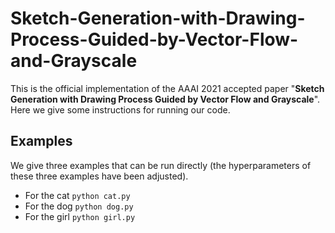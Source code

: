 # Sketch-Generation-with-Drawing-Process-Guided-by-Vector-Flow-and-Grayscale
This is the official implementation of the AAAI 2021 accepted paper "**Sketch Generation with Drawing Process Guided by Vector Flow and Grayscale**". Here we give some instructions for running our code.
## Examples
We give three examples that can be run directly (the hyperparameters of these three examples have been adjusted).  
- For the cat `python cat.py`   
- For the dog `python dog.py`   
- For the girl `python girl.py`   
